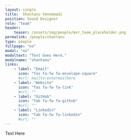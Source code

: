 ```yaml
---
layout: single
title:  Shantanu Yennemadi
position: Sound Designer
role: "team"
header:
    teaser: /assets/img/people/mvr_team_placeholder.png
permalink: /people/shantanu
type: people
fullpage: "no"
modal: "no"
modaltext: "Text Goes Here."
modalname: "shantanu"
links:
    - label: "Email"
      icon: "fas fa-fw fa-envelope-square"
      #url: mailto:entermailhere
    - label: "Website"
      icon: "fas fa-fw fa-link"
      #url: ""
    - label: "GitHub"
      icon: "fab fa-fw fa-github"
      #url: ""
    - label: "Linkedin"
      icon: "fab fa-fw fa-linkedin"
      #url: ""
---
```


Text Here


